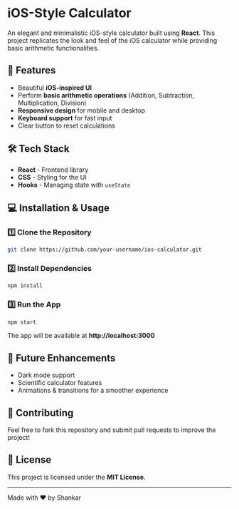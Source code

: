 # iOS-Style Calculator

An elegant and minimalistic iOS-style calculator built using **React**. This project replicates the look and feel of the iOS calculator while providing basic arithmetic functionalities.

## 🚀 Features
- Beautiful **iOS-inspired UI**
- Perform **basic arithmetic operations** (Addition, Subtraction, Multiplication, Division)
- **Responsive design** for mobile and desktop
- **Keyboard support** for fast input
- Clear button to reset calculations

## 🛠️ Tech Stack
- **React** - Frontend library
- **CSS** - Styling for the UI
- **Hooks** - Managing state with `useState`



## 💻 Installation & Usage
### 1️⃣ Clone the Repository
```sh
git clone https://github.com/your-username/ios-calculator.git
```

### 2️⃣ Install Dependencies
```sh
npm install
```

### 3️⃣ Run the App
```sh
npm start
```
The app will be available at **http://localhost:3000**

## 🎯 Future Enhancements
- Dark mode support
- Scientific calculator features
- Animations & transitions for a smoother experience

## 🤝 Contributing
Feel free to fork this repository and submit pull requests to improve the project!

## 📜 License
This project is licensed under the **MIT License**.

---
Made with ❤️ by Shankar

